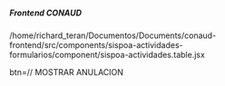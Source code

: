 ##### Frontend CONAUD

/home/richard_teran/Documentos/Documents/conaud-frontend/src/components/sispoa-actividades-formularios/component/sispoa-actividades.table.jsx

btn=// MOSTRAR ANULACION
